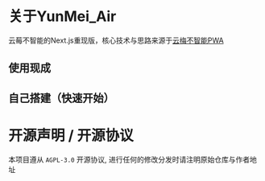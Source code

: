 # 关于YunMei_Air
云莓不智能的Next.js重现版，核心技术与思路来源于[云梅不智能PWA](https://github.com/zxy19/yunmei_unintelligent_pwa)

## 使用现成

## 自己搭建（快速开始）

# 开源声明 / 开源协议

本项目遵从 `AGPL-3.0` 开源协议, 进行任何的修改分发时请注明原始仓库与作者地址
